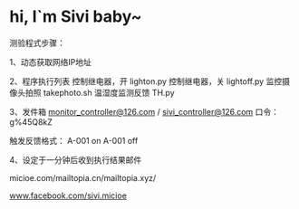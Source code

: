 # hi, I`m Sivi baby~
测验程式步骤：

1、动态获取网络IP地址


2、程序执行列表
控制继电器，开 lighton.py
控制继电器，关 lightoff.py
监控摄像头拍照 takephoto.sh
温湿度监测反馈 TH.py


3、发件箱 monitor_controller@126.com / sivi_controller@126.com
口令：g%45Q8kZ

触发反馈格式：
A-001 on
A-001 off


4、设定于一分钟后收到执行结果邮件



micioe.com/mailtopia.cn/mailtopia.xyz/

www.facebook.com/sivi.micioe
